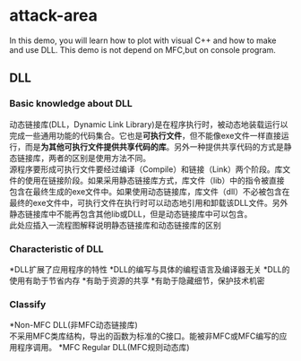# attack-area
In this demo, you will learn how to plot with visual C++ and how to make and use DLL. This demo is not depend on MFC,but on console program.
## DLL
### Basic knowledge about DLL
动态链接库(DLL，Dynamic Link Library)是在程序执行时，被动态地装载运行以完成一些通用功能的代码集合。它也是**可执行文件**，但不能像exe文件一样直接运行，而是**为其他可执行文件提供共享代码的库**。另外一种提供共享代码的方式是静态链接库，两者的区别是使用方法不同。
<br>源程序要形成可执行文件要经过编译（Compile）和链接（Link）两个阶段。库文件的使用在链接阶段。如果采用静态链接库方式，库文件（lib）中的指令被直接包含在最终生成的exe文件中。如果使用动态链接库，库文件（dll）不必被包含在最终的exe文件中，可执行文件在执行时可以动态地引用和卸载该DLL文件。另外静态链接库中不能再包含其他lib或DLL，但是动态链接库中可以包含。
<br>此处应插入一流程图解释说明静态链接库和动态链接库的区别
### Characteristic of DLL
*DLL扩展了应用程序的特性
*DLL的编写与具体的编程语言及编译器无关
*DLL的使用有助于节省内存
*有助于资源的共享
*有助于隐藏细节，保护技术机密
### Classify
*Non-MFC DLL(非MFC动态链接库)
<br>不采用MFC类库结构，导出的函数为标准的C接口。能被非MFC或MFC编写的应用程序调用。
*MFC Regular DLL(MFC规则动态库)
<br>
